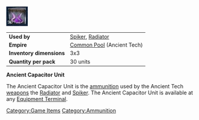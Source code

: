 ![](images/ATammo.jpg "ATammo.JPG")

|                          |                                              |
| ------------------------ | -------------------------------------------- |
| **Used by**              | [Spiker](Spiker.md), [Radiator](Radiator.md) |
| **Empire**               | [Common Pool](Common_Pool.md) (Ancient Tech) |
| **Inventory dimensions** | 3x3                                          |
| **Quantity per pack**    | 30 units                                     |

**Ancient Capacitor Unit**

The Ancient Capacitor Unit is the [ammunition](Ammunition.md)
used by the Ancient Tech [weapons](Weapon.md) the
[Radiator](Radiator.md) and [Spiker](Spiker.md). The
Ancient Capacitor Unit is available at any [Equipment
Terminal](Equipment_Terminal.md).

[Category:Game Items](Category:Game_Items.md)
[Category:Ammunition](Category:Ammunition.md)
